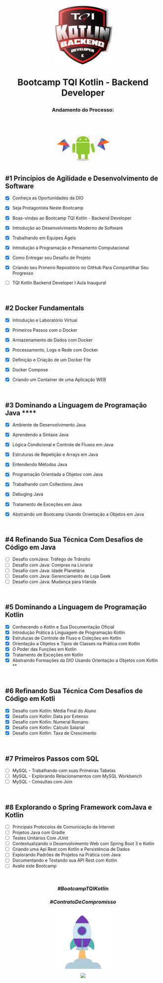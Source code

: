 <div align="center">


<h1><img height="200vh" src="Imagens/logo_bootcamp.webp">

Bootcamp TQI Kotlin - Backend Developer </h1>

<h3> Andamento do Processo:</h3>

<img height="150vh" src="Imagens/kotlin.gif">

</div>


## #1 Princípios de Agilidade e Desenvolvimento de Software

  - [x] Conheça as Oportunidades da DIO

  - [x] Seja Protagonista Neste Bootcamp
  
  - [x] Boas-vindas ao Bootcamp TQI Kotlin - Backend Developer

  - [x] Introdução ao Desenvolvimento Moderno de Software

  - [x] Trabalhando em Equipes Ágeis
 
  - [x] Introdução à Programação e Pensamento Computacional
  
  - [x]	Como Entregar seu Desafio de Projeto
	
  - [x] Criando seu Primeiro Repositório no GitHub Para Compartilhar Seu Progresso

  - [ ] TQI Kotlin Backend Developer I Aula Inaugural


  <br/>


## #2 Docker Fundamentals

  - [x] Introdução e Laboratório Virtual

  - [x] Primeiros Passos com o Docker

  - [x] Armazenamento de Dados com Docker

  - [x] Processamento, Logs e Rede com Docker

  - [x] Definição e Criação de um Docker File

  - [x] Docker Compose

  - [x] Criando um Container de uma Aplicação WEB

  <br/>

## #3 Dominando a Linguagem de Programação Java    ****

  - [x] Ambiente de Desenvolvimento Java
  - [x] Aprendendo a Sintaxe Java
  - [x] Lógica Condicional e Controle de Fluxos em Java
  - [x] Estruturas de Repetição e Arrays em Java
  - [x] Entendendo Métodos Java
  - [x] Programação Orientada a Objetos com Java
  - [x] Trabalhando com Collections Java
  - [x] Debuging Java
  - [x] Tratamento de Exceções em Java
  - [x] Abstraindo um Bootcamp Usando Orientação a Objetos em Java


  <br/>  


## #4 Refinando Sua Técnica Com Desafios de Código em Java

  - [ ] Desafio comJava: Tráfego de Trânsito
  - [ ] Desafio com Java: Compras na Livraria
  - [ ] Desafio com Java: Idade Planetária
  - [ ] Desafio com Java: Gerenciamento de Loja Geek
  - [ ] Desafio com Java: Mudança para Irlanda

  <br/>  

## #5 Dominando a Linguagem de Programação Kotlin

   - [x] Conhecendo o Kotlin e Sua Documentação Oficial
   - [x] Introdução Prática à Linguagem de Programação Kotlin
   - [x] Estruturas de Controle de Fluxo e Coleções em Kotlin
   - [x] Orientação a Objetos e Tipos de Classes na Prática com Kotlin
   - [x] O Poder das Funções em Kotlin
   - [x] Tratamento de Exceções em Kotlin
   - [x] Abstraindo Formações da DIO Usando Orientação a Objetos com Kotlin  **

  <br/>    

## #6 Refinando Sua Técnica Com Desafios de Código em Kotli

  - [x] Desafio com Kotlin: Média Final do Aluno
  - [x] Desafio com Kotlin: Data por Extenso
  - [x] Desafio com Kotlin: Numeral Romano
  - [x] Desafio com Kotlin: Cálculo Salarial
  - [x] Desafio com Kotlin: Taxa de Crescimento

  <br/>    


## #7 Primeiros Passos com SQL

  - [ ] MySQL - Trabalhando com suas Primeiras Tabelas
  - [ ] MySQL - Explorando Relacionamentos com MySQL Workbench
  - [ ] MySQL - Consultas com Join
 
  <br/>    


## #8 Explorando o Spring Framework comJava e Kotlin	


  - [ ] Principais Protocolos de Comunicação da Internet
  - [ ] Projetos Java com Gradle
  - [ ] Testes Unitários Com JUnit
  - [ ] Contextualizando o Desenvolvimento Web com Spring Boot 3 e Kotlin
  - [ ] Criando uma Api Rest com Kotlin e Persistência de Dados
  - [ ] Explorando Padrões de Projetos na Prática com Java
  - [ ] Documentando e Testando sua API Rest com Kotlin
  - [ ] Avalie este Bootcamp

  <br/>    




  <div align="center">

### _#BootcampTQIKotlin_

### _#ContratoDeCompromisso_

  <img height="200vh" src="Imagens/foguete.gif"><br><a href="https://www.linkedin.com/in/adrianolima-dev/" target="_blank"><img height="40vh" src="https://cdn-icons-png.flaticon.com/512/3536/3536505.png" target="_blank"></a>
</div>